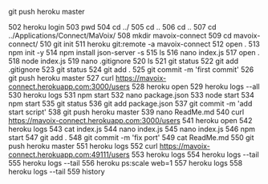 git push heroku master

502  heroku login
  503  pwd
  504  cd ../
  505  cd ..
  506  cd ..
  507  cd ../Applications/Connect/MaVoix/
  508  mkdir mavoix-connect
  509  cd mavoix-connect/
  510  git init
  511  heroku git:remote -a mavoix-connect
  512  open .
  513  npm init -y
  514  npm install json-server -s
  515  ls
  516  nano index.js
  517  open .
  518  node index.js 
  519  nano .gitignore
  520  ls
  521  git status
  522  git add .gitignore 
  523  git status
  524  git add .
  525  git commit -m 'first commit'
  526  git push heroku master
  527  curl https://mavoix-connect.herokuapp.com:3000/users
  528  heroku open
  529  heroku logs --all
  530  heroku logs
  531  npm start
  532  nano package.json 
  533  node start
  534  npm start
  535  git status
  536  git add package.json 
  537  git commit -m 'add start script'
  538  git push heroku master
  539  nano ReadMe.md
  540  curl https://mavoix-connect.herokuapp.com:3000/users
  541  heroku open
  542  heroku logs
  543  cat index.js 
  544  nano index.js 
  545  nano index.js 
  546  npm start
  547  git add .
  548  git commit -m 'fix port'
  549  cat ReadMe.md 
  550  git push heroku master
  551  heroku logs
  552  curl https://mavoix-connect.herokuapp.com:49111/users
  553  heroku logs
  554  heroku logs --tail
  555  heroku logs --tail
  556  heroku ps:scale web=1
  557  heroku logs
  558  heroku logs --tail
  559  history

